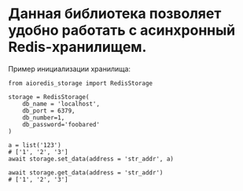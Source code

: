 # Данная библиотека позволяет удобно работать с асинхронный Redis-хранилищем.
Пример инициализации хранилища:
```
from aioredis_storage import RedisStorage

storage = RedisStorage(
	db_name = 'localhost',
	db_port = 6379,
	db_number=1,
	db_password='foobared'
)

a = list('123')
# ['1', '2', '3']
await storage.set_data(address = 'str_addr', a)

await storage.get_data(address = 'str_addr')
# ['1', '2', '3']

```
